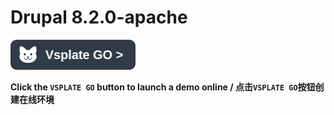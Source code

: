 # Drupal 8.2.0-apache

<a href="https://www.vsplate.com/?docker-compose=https://github.com/vsplate/dcenvs/drupal/8.2.0-apache"><img alt="VSPLATE GO" src="https://raw.githubusercontent.com/vsplate/images/master/vsgo_btn.png" width="200px"></a>

**Click the `VSPLATE GO` button to launch a demo online / 点击`VSPLATE GO`按钮创建在线环境**